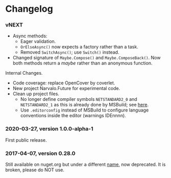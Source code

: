 # Changelog

### vNEXT

- Async methods:
  * Eager validation.
  * `OrElseAsync()` now expects a factory rather than a task.
  * Removed `SwitchAsync()`; use `Switch()` instead.
- Changed signature of `Maybe.Compose()` and `Maybe.ComposeBack()`.
  Now both methods return a _maybe_ rather than an anonymous function.

Internal Changes.
- Code coverage: replace OpenCover by coverlet.
- New project Narvalo.Future for experimental code.
- Clean up project files.
  * No longer define compiler symbols `NETSTANDARD2_0` and `NETSTANDARD2_1` as
    this is already done by MSBuild;
    see [here](https://docs.microsoft.com/en-us/dotnet/core/tutorials/libraries).
  * Use `.editorconfig` instead of MSBuild to configure language conventions
    inside the editor (warnings IDEnnnn).

### 2020-03-27, version 1.0.0-alpha-1

First public release.

### 2017-04-07, version 0.28.0

Still available on nuget.org but under a different
[name](https://www.nuget.org/packages/Narvalo.Fx/),
now deprecated. It is broken, please do NOT use.
